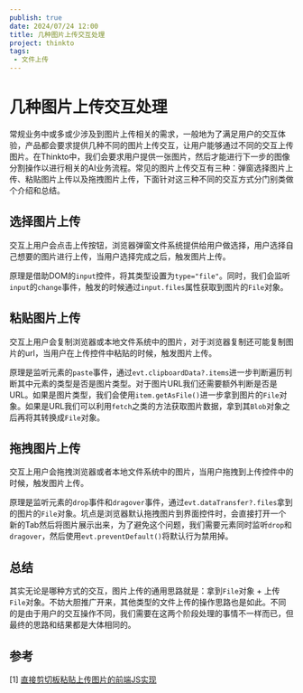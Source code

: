 ```yaml
---
publish: true
date: 2024/07/24 12:00
title: 几种图片上传交互处理
project: thinkto
tags:
 - 文件上传
---
```


# 几种图片上传交互处理

常规业务中或多或少涉及到图片上传相关的需求，一般地为了满足用户的交互体验，产品都会要求提供几种不同的图片上传交互，让用户能够通过不同的交互上传图片。在Thinkto中，我们会要求用户提供一张图片，然后才能进行下一步的图像分割操作以进行相关的AI业务流程。常见的图片上传交互有三种：弹窗选择图片上传、粘贴图片上传以及拖拽图片上传，下面针对这三种不同的交互方式分门别类做个介绍和总结。

## 选择图片上传

交互上用户会点击上传按钮，浏览器弹窗文件系统提供给用户做选择，用户选择自己想要的图片进行上传，当用户选择完成之后，触发图片上传。

原理是借助DOM的`input`控件，将其类型设置为`type="file"`。同时，我们会监听`input`的`change`事件，触发的时候通过`input.files`属性获取到图片的`File`对象。

## 粘贴图片上传

交互上用户会复制浏览器或本地文件系统中的图片，对于浏览器复制还可能复制图片的url，当用户在上传控件中粘贴的时候，触发图片上传。

原理是监听元素的`paste`事件，通过`evt.clipboardData?.items`进一步判断遍历判断其中元素的类型是否是图片类型。对于图片URL我们还需要额外判断是否是URL。如果是图片类型，我们会使用`item.getAsFile()`进一步拿到图片的`File`对象。如果是URL我们可以利用`fetch`之类的方法获取图片数据，拿到其`Blob`对象之后再将其转换成`File`对象。

## 拖拽图片上传

交互上用户会拖拽浏览器或者本地文件系统中的图片，当用户拖拽到上传控件中的时候，触发图片上传。

原理是监听元素的`drop`事件和`dragover`事件，通过`evt.dataTransfer?.files`拿到的图片的`File`对象。坑点是浏览器默认拖拽图片到界面控件时，会直接打开一个新的Tab然后将图片展示出来，为了避免这个问题，我们需要元素同时监听`drop`和`dragover`，然后使用`evt.preventDefault()`将默认行为禁用掉。

## 总结

其实无论是哪种方式的交互，图片上传的通用思路就是：拿到`File`对象 + 上传`File`对象。不妨大胆推广开来，其他类型的文件上传的操作思路也是如此。不同的是由于用户的交互操作不同，我们需要在这两个阶段处理的事情不一样而已，但最终的思路和结果都是大体相同的。

## 参考

[1] [直接剪切板粘贴上传图片的前端JS实现](https://www.zhangxinxu.com/wordpress/2018/09/ajax-upload-image-from-clipboard/)
